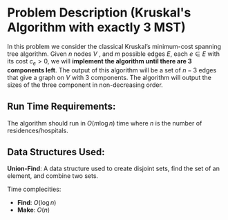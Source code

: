 # Problem Description (Kruskal's Algorithm with exactly 3 MST)

In this problem we consider the classical Kruskal’s minimum-cost spanning tree algorithm. Given $n$ nodes $V$ , and $m$ possible edges $E$, each $e\in E$ with its cost $c_e>0$, we will **implement the algorithm until there are 3 components left**. The output of this algorithm will be a set of $n-3$ edges that give a graph on $V$ with $3$ components. The algorithm will output the sizes of the three component in non-decreasing order.

## Run Time Requirements:

The algorithm should run in $O(m\log n)$ time where $n$ is the number of residences/hospitals.

## Data Structures Used:

**Union-Find**: A data structure used to create disjoint sets, find the set of an element, and combine two sets.

Time complecities:

- **Find**: $O(\log n)$
- **Make**: $O(n)$
